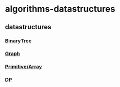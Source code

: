 # algorithms-datastructures

## datastructures
### [BinaryTree](./src/main/java/algorithms/datastructure/binarytree/README.md)
### [Graph](./src/main/java/algorithms/datastructure/graph/README.md)
### [Primitive/Array](./src/main/java/algorithms/datastructure/primitive/array/README.md)
### [DP](./src/main/java/algorithms/dp/README.md)
